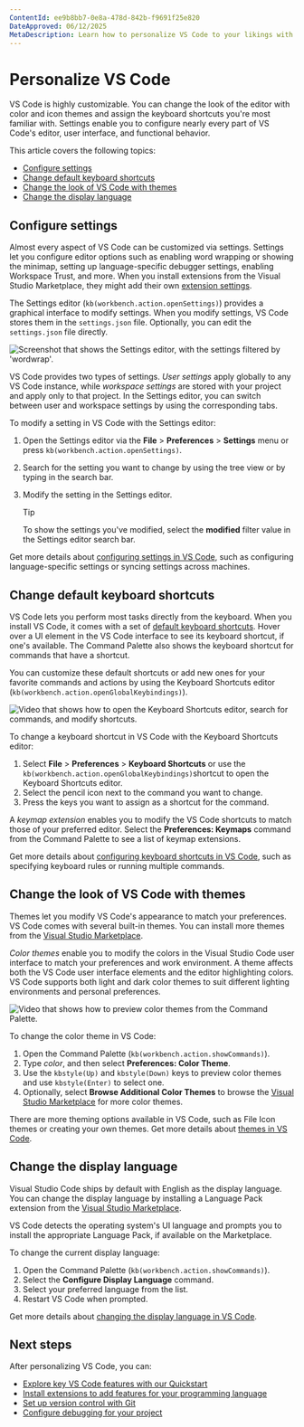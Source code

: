 ```yaml
---
ContentId: ee9b8bb7-0e8a-478d-842b-f9691f25e820
DateApproved: 06/12/2025
MetaDescription: Learn how to personalize VS Code to your likings with themes, icons, keyboard shortcuts, display language, and settings.
---
```

# Personalize VS Code

VS Code is highly customizable. You can change the look of the editor with color and icon themes and assign the keyboard shortcuts you're most familiar with. Settings enable you to configure nearly every part of VS Code's editor, user interface, and functional behavior.

This article covers the following topics:

* [Configure settings](#configure-settings)
* [Change default keyboard shortcuts](#change-default-keyboard-shortcuts)
* [Change the look of VS Code with themes](#change-the-look-of-vs-code-with-themes)
* [Change the display language](#change-the-display-language)

## Configure settings

Almost every aspect of VS Code can be customized via settings. Settings let you configure editor options such as enabling word wrapping or showing the minimap, setting up language-specific debugger settings, enabling Workspace Trust, and more. When you install extensions from the Visual Studio Marketplace, they might add their own [extension settings](/docs/getstarted/extensions.md#open-extension-settings).

The Settings editor (`kb(workbench.action.openSettings)`) provides a graphical interface to modify settings. When you modify settings, VS Code stores them in the `settings.json` file. Optionally, you can edit the `settings.json` file directly.

![Screenshot that shows the Settings editor, with the settings filtered by 'wordwrap'.](images/personalize-vscode/settings-search.png)

VS Code provides two types of settings. _User settings_ apply globally to any VS Code instance, while _workspace settings_ are stored with your project and apply only to that project. In the Settings editor, you can switch between user and workspace settings by using the corresponding tabs.

To modify a setting in VS Code with the Settings editor:

1. Open the Settings editor via the **File** > **Preferences** > **Settings** menu or press `kb(workbench.action.openSettings)`.

1. Search for the setting you want to change by using the tree view or by typing in the search bar.

1. Modify the setting in the Settings editor.

    > [!TIP]
    > To show the settings you've modified, select the **modified** filter value in the Settings editor search bar.

Get more details about [configuring settings in VS Code](/docs/configure/settings.md), such as configuring language-specific settings or syncing settings across machines.

## Change default keyboard shortcuts

VS Code lets you perform most tasks directly from the keyboard. When you install VS Code, it comes with a set of [default keyboard shortcuts](/docs/reference/default-keybindings.md). Hover over a UI element in the VS Code interface to see its keyboard shortcut, if one's available. The Command Palette also shows the keyboard shortcut for commands that have a shortcut.

You can customize these default shortcuts or add new ones for your favorite commands and actions by using the Keyboard Shortcuts editor (`kb(workbench.action.openGlobalKeybindings)`).

![Video that shows how to open the Keyboard Shortcuts editor, search for commands, and modify shortcuts.](images/personalize-vscode/keyboard-shortcuts.gif)

To change a keyboard shortcut in VS Code with the Keyboard Shortcuts editor:

1. Select **File** > **Preferences** > **Keyboard Shortcuts** or use the `kb(workbench.action.openGlobalKeybindings)`shortcut to open the Keyboard Shortcuts editor.
1. Select the pencil icon next to the command you want to change.
1. Press the keys you want to assign as a shortcut for the command.

A _keymap extension_ enables you to modify the VS Code shortcuts to match those of your preferred editor. Select the **Preferences: Keymaps** command from the Command Palette to see a list of keymap extensions.

Get more details about [configuring keyboard shortcuts in VS Code](/docs/configure/keybindings.md), such as specifying keyboard rules or running multiple commands.

## Change the look of VS Code with themes

Themes let you modify VS Code's appearance to match your preferences. VS Code comes with several built-in themes. You can install more themes from the [Visual Studio Marketplace](https://marketplace.visualstudio.com/vscode).

_Color themes_ enable you to modify the colors in the Visual Studio Code user interface to match your preferences and work environment. A theme affects both the VS Code user interface elements and the editor highlighting colors. VS Code supports both light and dark color themes to suit different lighting environments and personal preferences.

![Video that shows how to preview color themes from the Command Palette.](images/personalize-vscode/themes_hero.gif)

To change the color theme in VS Code:

1. Open the Command Palette (`kb(workbench.action.showCommands)`).
1. Type _color_, and then select **Preferences: Color Theme**.
1. Use the `kbstyle(Up)` and `kbstyle(Down)` keys to preview color themes and use `kbstyle(Enter)` to select one.
1. Optionally, select **Browse Additional Color Themes** to browse the [Visual Studio Marketplace](https://marketplace.visualstudio.com/vscode) for more color themes.

There are more theming options available in VS Code, such as File Icon themes or creating your own themes. Get more details about [themes in VS Code](/docs/configure/themes.md).

## Change the display language

Visual Studio Code ships by default with English as the display language. You can change the display language by installing a Language Pack extension from the [Visual Studio Marketplace](https://marketplace.visualstudio.com/search?target=VSCode&category=Language%20Packs&sortBy=Installs).

VS Code detects the operating system's UI language and prompts you to install the appropriate Language Pack, if available on the Marketplace.

To change the current display language:

1. Open the Command Palette  (`kb(workbench.action.showCommands)`).
1. Select the **Configure Display Language** command.
1. Select your preferred language from the list.
1. Restart VS Code when prompted.

Get more details about [changing the display language in VS Code](/docs/configure/locales.md).

## Next steps

After personalizing VS Code, you can:

* [Explore key VS Code features with our Quickstart](/docs/getstarted/getting-started.md)
* [Install extensions to add features for your programming language](/docs/getstarted/extensions.md)
* [Set up version control with Git](/docs/sourcecontrol/overview.md)
* [Configure debugging for your project](/docs/debugtest/debugging.md)
